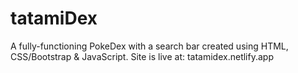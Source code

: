 # tatamiDex
A fully-functioning PokeDex with a search bar created using HTML, CSS/Bootstrap &amp; JavaScript.
Site is live at: tatamidex.netlify.app
